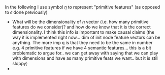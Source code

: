 In the following I use symbol $\eta$ to represent "primitive features" (as opposed to $\epsilon$ done previously)

- What will be the dimensionality of $\eta$ vector (i.e. how many primitive features do we consider)? and how do we know that it is the correct dimensionality. I think this info  is important to make causal claims (the way it is implemented right now... dim of init node feature vectors can be anything. The more imp q is that they need to be the same in number e.g. 4 primitive features if we have 4 semantic features... this is a bit problematic to argue for.. we can get away with saying that we can play with dimensions and have as many primitive feats we want.. but it is still sloppy)
- 